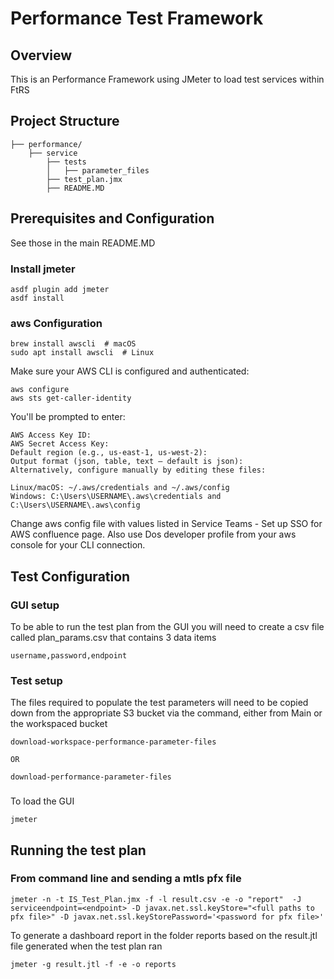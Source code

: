 # Performance Test Framework

## Overview

This is an Performance Framework using JMeter to load test services within FtRS

## Project Structure

```
├── performance/
    ├── service
        ├── tests
        │   ├── parameter_files
        ├── test_plan.jmx
        ├── README.MD
```

## Prerequisites and Configuration

See those in the main README.MD


### Install jmeter

```
asdf plugin add jmeter
asdf install
```

### aws Configuration

```
brew install awscli  # macOS
sudo apt install awscli  # Linux
```
Make sure your AWS CLI is configured and authenticated:
```
aws configure
aws sts get-caller-identity
```
You'll be prompted to enter:
```
AWS Access Key ID:
AWS Secret Access Key:
Default region (e.g., us-east-1, us-west-2):
Output format (json, table, text – default is json):
Alternatively, configure manually by editing these files:
```

```
Linux/macOS: ~/.aws/credentials and ~/.aws/config
Windows: C:\Users\USERNAME\.aws\credentials and C:\Users\USERNAME\.aws\config
```

Change aws config file with values listed in Service Teams - Set up SSO for AWS confluence page. Also use Dos developer profile from your aws console for your CLI connection.

## Test Configuration

### GUI setup
To be able to run the test plan from the GUI you will need to create a csv file called plan_params.csv that contains 3 data items
```
username,password,endpoint
```

### Test setup

The files required to populate the test parameters will need to be copied down from the appropriate S3 bucket via the command, either from Main or the workspaced bucket
```
download-workspace-performance-parameter-files

OR

download-performance-parameter-files
```

###
To load the GUI
```
jmeter
```

## Running the test plan

### From command line and sending a mtls pfx file

```
jmeter -n -t IS_Test_Plan.jmx -f -l result.csv -e -o "report"  -J serviceendpoint=<endpoint> -D javax.net.ssl.keyStore="<full paths to pfx file>" -D javax.net.ssl.keyStorePassword='<password for pfx file>'
```

To generate a dashboard report in the folder reports based on the result.jtl file generated when the test plan ran
```
jmeter -g result.jtl -f -e -o reports
```
